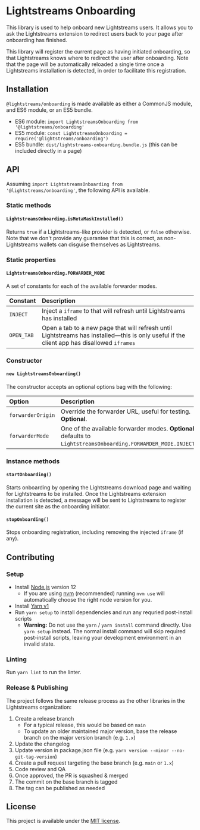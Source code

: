 # Lightstreams Onboarding

This library is used to help onboard new Lightstreams users. It allows you to ask the Lightstreams extension to redirect users back to your page after onboarding has finished.

This library will register the current page as having initiated onboarding, so that Lightstreams knows where to redirect the user after onboarding. Note that the page will be automatically reloaded a single time once a Lightstreams installation is detected, in order to facilitate this registration.

## Installation

`@lightstreams/onboarding` is made available as either a CommonJS module, and ES6 module, or an ES5 bundle.

- ES6 module: `import LightstreamsOnboarding from '@lightstreams/onboarding'`
- ES5 module: `const LightstreamsOnboarding = require('@lightstreams/onboarding')`
- ES5 bundle: `dist/lightstreams-onboarding.bundle.js` (this can be included directly in a page)


## API

Assuming `import LightstreamsOnboarding from '@lightstreams/onboarding'`, the following API is available.

### Static methods

#### `LightstreamsOnboarding.isMetaMaskInstalled()`

Returns `true` if a Lightstreams-like provider is detected, or `false` otherwise. Note that we don't provide any guarantee that this is correct, as non-Lightstreams wallets can disguise themselves as Lightstreams.

### Static properties

#### `LightstreamsOnboarding.FORWARDER_MODE`

A set of constants for each of the available forwarder modes.

| Constant   | Description                                                                                                                            |
| :--------- | :------------------------------------------------------------------------------------------------------------------------------------- |
| `INJECT`   | Inject a `iframe` to that will refresh until Lightstreams has installed                                                                    |
| `OPEN_TAB` | Open a tab to a new page that will refresh until Lightstreams has installed—this is only useful if the client app has disallowed `iframes` |

### Constructor

#### `new LightstreamsOnboarding()`

The constructor accepts an optional options bag with the following:

| Option            | Description                                                                                                 |
| :---------------- | :---------------------------------------------------------------------------------------------------------- |
| `forwarderOrigin` | Override the forwarder URL, useful for testing. **Optional**.      |
| `forwarderMode`   | One of the available forwarder modes. **Optional**, defaults to `LightstreamsOnboarding.FORWARDER_MODE.INJECT`. |

### Instance methods

#### `startOnboarding()`

Starts onboarding by opening the Lightstreams download page and waiting for Lightstreams to be installed. Once the Lightstreams extension installation is detected, a message will be sent to Lightstreams to register the current site as the onboarding initiator.

#### `stopOnboarding()`

Stops onboarding registration, including removing the injected `iframe` (if any).

## Contributing

### Setup

- Install [Node.js](https://nodejs.org) version 12
  - If you are using [nvm](https://github.com/creationix/nvm#installation) (recommended) running `nvm use` will automatically choose the right node version for you.
- Install [Yarn v1](https://yarnpkg.com/en/docs/install)
- Run `yarn setup` to install dependencies and run any requried post-install scripts
  - **Warning:** Do not use the `yarn` / `yarn install` command directly. Use `yarn setup` instead. The normal install command will skip required post-install scripts, leaving your development environment in an invalid state.

### Linting

Run `yarn lint` to run the linter.

### Release & Publishing

The project follows the same release process as the other libraries in the Lightstreams organization:

1. Create a release branch
   - For a typical release, this would be based on `main`
   - To update an older maintained major version, base the release branch on the major version branch (e.g. `1.x`)
2. Update the changelog
3. Update version in package.json file (e.g. `yarn version --minor --no-git-tag-version`)
4. Create a pull request targeting the base branch (e.g. `main` or `1.x`)
5. Code review and QA
6. Once approved, the PR is squashed & merged
7. The commit on the base branch is tagged
8. The tag can be published as needed

## License

This project is available under the [MIT license](./LICENSE).
